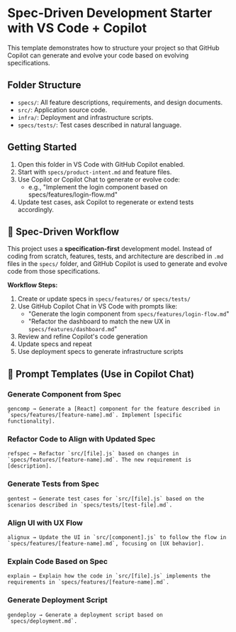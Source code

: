 # Spec-Driven Development Starter with VS Code + Copilot

This template demonstrates how to structure your project so that GitHub Copilot can generate and evolve your code based on evolving specifications.

## Folder Structure

- `specs/`: All feature descriptions, requirements, and design documents.
- `src/`: Application source code.
- `infra/`: Deployment and infrastructure scripts.
- `specs/tests/`: Test cases described in natural language.

## Getting Started

1. Open this folder in VS Code with GitHub Copilot enabled.
2. Start with `specs/product-intent.md` and feature files.
3. Use Copilot or Copilot Chat to generate or evolve code:
   - e.g., "Implement the login component based on specs/features/login-flow.md"
4. Update test cases, ask Copilot to regenerate or extend tests accordingly.


## 🧠 Spec-Driven Workflow

This project uses a **specification-first** development model. Instead of coding from scratch, features, tests, and architecture are described in `.md` files in the `specs/` folder, and GitHub Copilot is used to generate and evolve code from those specifications.

**Workflow Steps:**

1. Create or update specs in `specs/features/` or `specs/tests/`
2. Use GitHub Copilot Chat in VS Code with prompts like:
   - "Generate the login component from `specs/features/login-flow.md`"
   - "Refactor the dashboard to match the new UX in `specs/features/dashboard.md`"
3. Review and refine Copilot's code generation
4. Update specs and repeat
5. Use deployment specs to generate infrastructure scripts

## 💬 Prompt Templates (Use in Copilot Chat)

### Generate Component from Spec
```
gencomp → Generate a [React] component for the feature described in `specs/features/[feature-name].md`. Implement [specific functionality].
```

### Refactor Code to Align with Updated Spec
```
refspec → Refactor `src/[file].js` based on changes in `specs/features/[feature-name].md`. The new requirement is [description].
```

### Generate Tests from Spec
```
gentest → Generate test cases for `src/[file].js` based on the scenarios described in `specs/tests/[test-file].md`.
```

### Align UI with UX Flow
```
alignux → Update the UI in `src/[component].js` to follow the flow in `specs/features/[feature-name].md`, focusing on [UX behavior].
```

### Explain Code Based on Spec
```
explain → Explain how the code in `src/[file].js` implements the requirements in `specs/features/[feature-name].md`.
```

### Generate Deployment Script
```
gendeploy → Generate a deployment script based on `specs/deployment.md`.
```
